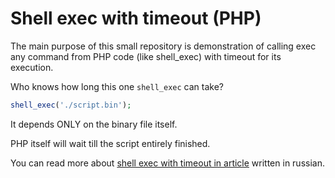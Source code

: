 # Shell exec with timeout (PHP)

The main purpose of this small repository is demonstration
of calling exec any command from PHP code (like shell_exec) with timeout 
for its execution.

Who knows how long this one `shell_exec` can take?

```php
shell_exec('./script.bin');
```

It depends ONLY on the binary file itself.

PHP itself will wait till the script entirely finished.

You can read more about [shell exec with timeout in article](https://jeka.by/post/1113/PHP-shell_exec-with-timeout/)
written in russian.
